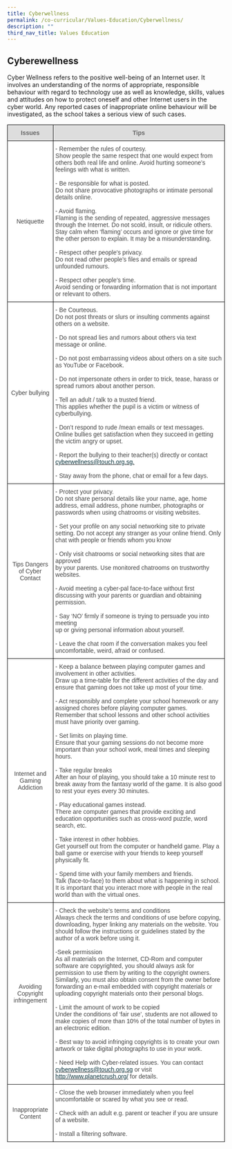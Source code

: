 ```yaml
---
title: Cyberwellness
permalink: /co-curricular/Values-Education/Cyberwellness/
description: ""
third_nav_title: Values Education
---
```

## Cyberewellness 

Cyber Wellness refers to the positive well-being of an Internet user. It involves an understanding of the norms of appropriate, responsible behaviour with regard to technology use as well as knowledge, skills, values and attitudes on how to protect oneself and other Internet users in the cyber world. Any reported cases of inappropriate online behaviour will be investigated, as the school takes a serious view of such cases.

<style type="text/css">
.tg  {border-collapse:collapse;border-spacing:0;}
.tg td{border-color:black;border-style:solid;border-width:1px;font-family:Arial, sans-serif;font-size:14px;
  overflow:hidden;padding:10px 5px;word-break:normal;}
.tg th{border-color:black;border-style:solid;border-width:1px;font-family:Arial, sans-serif;font-size:14px;
  font-weight:normal;overflow:hidden;padding:10px 5px;word-break:normal;}
.tg .tg-a4yv{background-color:#DDD;color:#666;font-weight:bold;text-align:center;vertical-align:top}
.tg .tg-fwnj{background-color:#FFF;color:#454545;text-align:left;vertical-align:top}
.tg .tg-ncov{background-color:#FFF;color:#454545;text-align:center;vertical-align:middle}
</style>
<table class="tg">
<thead>
  <tr>
    <th class="tg-a4yv">Issues</th>
    <th class="tg-a4yv">Tips</th>
  </tr>
</thead>
<tbody>
  <tr>
    <td class="tg-ncov">Netiquette</td>
    <td class="tg-fwnj">- Remember the rules of courtesy.<br><span style="background-color:initial">Show people the same respect that one would expect from others both real life and online. Avoid hurting someone’s feelings with what is written.</span><br><br>- Be responsible for what is posted.<br><span style="background-color:initial">Do not share provocative photographs or intimate personal details online.</span><br><br>
			- Avoid flaming.<br><span style="background-color:initial">Flaming is the sending of repeated, aggressive messages through the Internet. Do not scold, insult, or ridicule others. Stay calm when ‘flaming’ occurs and ignore or give time for the other person to explain. It may be a misunderstanding.</span><br><br>- Respect other people's privacy.<br><span style="background-color:initial">Do not read other people’s files and emails or spread unfounded rumours.</span><br><br>- Respect other people’s time.<br><span style="background-color:initial">Avoid sending or forwarding information that is not important or relevant to others.</span></td>
  </tr>
  <tr>
    <td class="tg-ncov">Cyber bullying</td>
    <td class="tg-fwnj">- Be Courteous.<br><span style="background-color:initial">Do not post threats or slurs or insulting comments against others on a website.</span><br><br> - Do not spread lies and rumors about others via text message or online.<br><br> - Do not post embarrassing videos about others on a site such as YouTube or Facebook.<br><br> - Do not impersonate others in order to trick, tease, harass or spread rumors about another person.<br><br>- Tell an adult / talk to a trusted friend.<br><span style="background-color:initial">This applies whether the pupil is a victim or witness of cyberbullying.</span><br><br>- Don’t respond to rude /mean emails or text messages.<br><span style="background-color:initial">Online bullies get satisfaction when they succeed in getting the victim angry or upset.</span><br><br>- Report the bullying to their teacher(s) directly or contact <a href="mailto:cyberwellness@touch.org.sg"><span style="text-decoration:none;color:#0C343D">cyberwellness@touch.org.sg.</span></a><br><br>- Stay away from the phone, chat or email for a few days.</td>
  </tr>
  <tr>
    <td class="tg-ncov">Tips Dangers of Cyber Contact</td>
    <td class="tg-fwnj">- Protect your privacy.<br><span style="background-color:initial">Do not share personal details like your name, age, home address, email address, phone number, photographs or passwords when using chatrooms or visiting websites.</span><br><br>- Set your profile on any social networking site to private setting. Do not accept any stranger as your online friend. Only chat with people or friends whom you know<br><br>- Only visit chatrooms or social networking sites that are approved<br><span style="background-color:initial">by your parents. Use monitored chatrooms on trustworthy websites.</span><br><br>- Avoid meeting a cyber-pal face-to-face without first discussing with your parents or guardian and obtaining permission.<br><br>- Say ‘NO’ firmly if someone is trying to persuade you into meeting<br><span style="background-color:initial">up or giving personal information about yourself.</span><br><br>- Leave the chat room if the conversation makes you feel uncomfortable, weird, afraid or confused.</td>
  </tr>
  <tr>
    <td class="tg-ncov">Internet and Gaming Addiction</td>
    <td class="tg-fwnj"><span style="background-color:initial">- Keep a balance between playing computer games and involvement in other activities.</span><br><span style="background-color:initial">Draw up a time-table for the different activities of the day and ensure that gaming does not take up most of your time.</span><br><span style="background-color:initial"><br> - Act responsibly and complete your school homework or any assigned chores before playing computer games.</span><br><span style="background-color:initial">Remember that school lessons and other school activities must have priority over gaming.</span><br><span style="background-color:initial"><br>- Set limits on playing time.</span><br><span style="background-color:initial">Ensure that your gaming sessions do not become more important than your school work, meal times and sleeping hours.</span><br><span style="background-color:initial"><br>- Take regular breaks</span><br><span style="background-color:initial">After an hour of playing, you should take a 10 minute rest to break away from the fantasy world of the game. It is also good to rest your eyes every 30 minutes.</span><br><span style="background-color:initial"><br> - Play educational games instead.</span><br><span style="background-color:initial">There are computer games that provide exciting and education opportunities such as cross-word puzzle, word search, etc.</span><br><span style="background-color:initial"><br> - Take interest in other hobbies.</span><br><span style="background-color:initial">Get yourself out from the computer or handheld game. Play a ball game or exercise with your friends to keep yourself physically fit.</span><br><span style="background-color:initial"><br>- Spend time with your family members and friends.</span><br><span style="background-color:initial">Talk (face-to-face) to them about what is happening in school. It is important that you interact more with people in the real world than with the virtual ones.</span></td>
  </tr>
  <tr>
    <td class="tg-ncov">Avoiding Copyright infringement</td>
    <td class="tg-fwnj">- Check the website’s terms and conditions<br><span style="background-color:initial">Always check the terms and conditions of use before copying, downloading, hyper linking any materials on the website. You should follow the instructions or guidelines stated by the author of a work before using it.</span><br><br>-Seek permission<br><span style="background-color:initial">As all materials on the Internet, CD-Rom and computer software are copyrighted, you should always ask for permission to use them by writing to the copyright owners. Similarly, you must also obtain consent from the owner before forwarding an e-mail embedded with copyright materials or uploading copyright materials onto their personal blogs.</span><br><br>- Limit the amount of work to be copied<br><span style="background-color:initial">Under the conditions of ‘fair use’, students are not allowed to make copies of more than 10% of the total number of bytes in an electronic edition.</span><br><br>- Best way to avoid infringing copyrights is to create your own artwork or take digital photographs to use in your work.<br><br>- Need Help with Cyber-related issues. You can contact <a href="mailto:cyberwellness@touch.org.sg"><span style="text-decoration:none;color:#0C343D">cyberwellness@touch.org.sg</span></a> or visit <a href="http://www.planetcrush.org/"><span style="text-decoration:none;color:#0C343D">http://www.planetcrush.org/</span></a> for details.</td>
  </tr>
  <tr>
    <td class="tg-ncov">Inappropriate Content</td>
    <td class="tg-fwnj">- Close the web browser immediately when you feel uncomfortable or scared by what you see or read.<br><br>- Check with an adult e.g. parent or teacher if you are unsure of a website.<br><br>- Install a filtering software.</td>
  </tr>
</tbody>
</table>